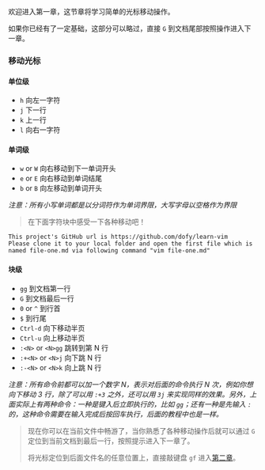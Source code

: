 欢迎进入第一章，这节章将学习简单的光标移动操作。

如果你已经有了一定基础，这部分可以略过，直接 ```G``` 到文档尾部按照操作进入下一章。

### 移动光标

#### 单位级
- ```h``` 向左一字符
- ```j``` 下一行
- ```k``` 上一行
- ```l``` 向右一字符

#### 单词级
- ```w``` or ```W``` 向右移动到下一单词开头
- ```e``` or ```E``` 向右移动到单词结尾
- ```b``` or ```B``` 向左移动到单词开头

_注意：所有小写单词都是以分词符作为单词界限，大写字母以空格作为界限_

> 在下面字符块中感受一下各种移动吧！

```
This project's GitHub url is https://github.com/dofy/learn-vim
Please clone it to your local folder and open the first file which is
named file-one.md via following command "vim file-one.md"
```

#### 块级
- ```gg``` 到文档第一行
- ```G``` 到文档最后一行
- ```0``` or ```^``` 到行首
- ```$``` 到行尾
- ```Ctrl-d``` 向下移动半页
- ```Ctrl-u``` 向上移动半页
- ```:<N>``` or ```<N>gg``` 跳转到第 N 行
- ```:+<N>``` or ```<N>j``` 向下跳 N 行
- ```:-<N>``` or ```<N>k``` 向上跳 N 行

_注意：所有命令前都可以加一个数字 N，表示对后面的命令执行 N 次，例如你想向下移动 3 行，除了可以用 ```:+3``` 之外，还可以用 ```3j``` 来实现同样的效果。另外，上面实际上有两种命令：一种是键入后立即执行的，比如 ```gg```；还有一种是先输入 ```:``` 的，这种命令需要在输入完成后按回车执行，后面的教程中也是一样。_

> 现在你可以在当前文件中畅游了，当你熟悉了各种移动操作后就可以通过 ```G``` 定位到当前文档到最后一行，按照提示进入下一章了。
>
> 将光标定位到后面文件名的任意位置上，直接敲键盘 ```gf``` 进入[第二章](file-two.md)。
